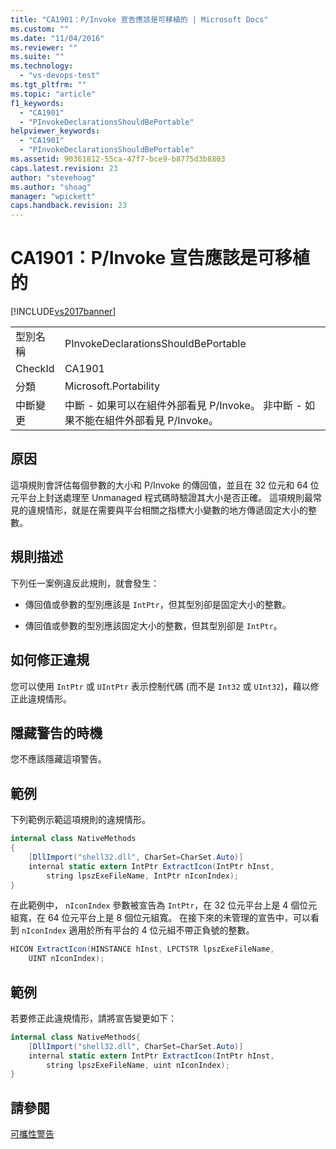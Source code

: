 ```yaml
---
title: "CA1901：P/Invoke 宣告應該是可移植的 | Microsoft Docs"
ms.custom: ""
ms.date: "11/04/2016"
ms.reviewer: ""
ms.suite: ""
ms.technology: 
  - "vs-devops-test"
ms.tgt_pltfrm: ""
ms.topic: "article"
f1_keywords: 
  - "CA1901"
  - "PInvokeDeclarationsShouldBePortable"
helpviewer_keywords: 
  - "CA1901"
  - "PInvokeDeclarationsShouldBePortable"
ms.assetid: 90361812-55ca-47f7-bce9-b8775d3b8803
caps.latest.revision: 23
author: "stevehoag"
ms.author: "shoag"
manager: "wpickett"
caps.handback.revision: 23
---
```

# CA1901：P/Invoke 宣告應該是可移植的
[!INCLUDE[vs2017banner](../code-quality/includes/vs2017banner.md)]

|||  
|-|-|  
|型別名稱|PInvokeDeclarationsShouldBePortable|  
|CheckId|CA1901|  
|分類|Microsoft.Portability|  
|中斷變更|中斷 \- 如果可以在組件外部看見 P\/Invoke。  非中斷 \- 如果不能在組件外部看見 P\/Invoke。|  
  
## 原因  
 這項規則會評估每個參數的大小和 P\/Invoke 的傳回值，並且在 32 位元和 64 位元平台上封送處理至 Unmanaged 程式碼時驗證其大小是否正確。  這項規則最常見的違規情形，就是在需要與平台相關之指標大小變數的地方傳遞固定大小的整數。  
  
## 規則描述  
 下列任一案例違反此規則，就會發生：  
  
-   傳回值或參數的型別應該是 `IntPtr`，但其型別卻是固定大小的整數。  
  
-   傳回值或參數的型別應該固定大小的整數，但其型別卻是 `IntPtr`。  
  
## 如何修正違規  
 您可以使用 `IntPtr` 或 `UIntPtr` 表示控制代碼 \(而不是 `Int32` 或 `UInt32`\)，藉以修正此違規情形。  
  
## 隱藏警告的時機  
 您不應該隱藏這項警告。  
  
## 範例  
 下列範例示範這項規則的違規情形。  
  
```c#  
internal class NativeMethods  
{  
    [DllImport("shell32.dll", CharSet=CharSet.Auto)]  
    internal static extern IntPtr ExtractIcon(IntPtr hInst,   
        string lpszExeFileName, IntPtr nIconIndex);  
}  
```  
  
 在此範例中， `nIconIndex` 參數被宣告為 `IntPtr`，在 32 位元平台上是 4 個位元組寬，在 64 位元平台上是 8 個位元組寬。  在接下來的未管理的宣告中，可以看到 `nIconIndex` 適用於所有平台的 4 位元組不帶正負號的整數。  
  
```c#  
HICON ExtractIcon(HINSTANCE hInst, LPCTSTR lpszExeFileName,   
    UINT nIconIndex);  
```  
  
## 範例  
 若要修正此違規情形，請將宣告變更如下：  
  
```c#  
internal class NativeMethods{  
    [DllImport("shell32.dll", CharSet=CharSet.Auto)]   
    internal static extern IntPtr ExtractIcon(IntPtr hInst,   
        string lpszExeFileName, uint nIconIndex);  
}  
```  
  
## 請參閱  
 [可攜性警告](../code-quality/portability-warnings.md)